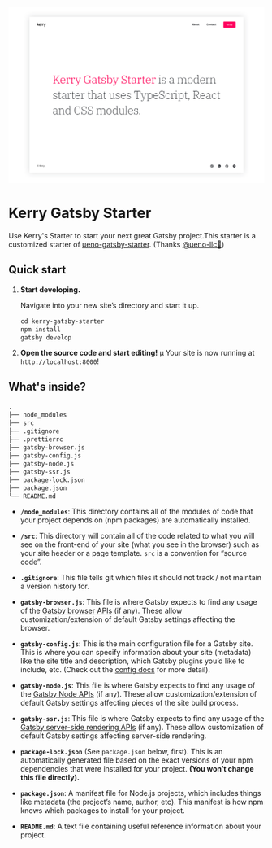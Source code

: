 ![hero](src/assets/images/hero.png)

# Kerry Gatsby Starter

Use Kerry's Starter to start your next great Gatsby project.This starter is a customized starter of [ueno-gatsby-starter](https://github.com/ueno-llc/ueno-gatsby-starter). (Thanks [@ueno-llc🙏](https://github.com/ueno-llc/))

## Quick start

1.  **Start developing.**

    Navigate into your new site’s directory and start it up.

    ```shell
    cd kerry-gatsby-starter
    npm install
    gatsby develop
    ```

1.  **Open the source code and start editing!**
    µ
    Your site is now running at `http://localhost:8000`!

## What's inside?

    .
    ├── node_modules
    ├── src
    ├── .gitignore
    ├── .prettierrc
    ├── gatsby-browser.js
    ├── gatsby-config.js
    ├── gatsby-node.js
    ├── gatsby-ssr.js
    ├── package-lock.json
    ├── package.json
    └── README.md

- **`/node_modules`**: This directory contains all of the modules of code that your project depends on (npm packages) are automatically installed.

- **`/src`**: This directory will contain all of the code related to what you will see on the front-end of your site (what you see in the browser) such as your site header or a page template. `src` is a convention for “source code”.

- **`.gitignore`**: This file tells git which files it should not track / not maintain a version history for.

- **`gatsby-browser.js`**: This file is where Gatsby expects to find any usage of the [Gatsby browser APIs](https://www.gatsbyjs.org/docs/browser-apis/) (if any). These allow customization/extension of default Gatsby settings affecting the browser.

- **`gatsby-config.js`**: This is the main configuration file for a Gatsby site. This is where you can specify information about your site (metadata) like the site title and description, which Gatsby plugins you’d like to include, etc. (Check out the [config docs](https://www.gatsbyjs.org/docs/gatsby-config/) for more detail).

- **`gatsby-node.js`**: This file is where Gatsby expects to find any usage of the [Gatsby Node APIs](https://www.gatsbyjs.org/docs/node-apis/) (if any). These allow customization/extension of default Gatsby settings affecting pieces of the site build process.

- **`gatsby-ssr.js`**: This file is where Gatsby expects to find any usage of the [Gatsby server-side rendering APIs](https://www.gatsbyjs.org/docs/ssr-apis/) (if any). These allow customization of default Gatsby settings affecting server-side rendering.

- **`package-lock.json`** (See `package.json` below, first). This is an automatically generated file based on the exact versions of your npm dependencies that were installed for your project. **(You won’t change this file directly).**

- **`package.json`**: A manifest file for Node.js projects, which includes things like metadata (the project’s name, author, etc). This manifest is how npm knows which packages to install for your project.

- **`README.md`**: A text file containing useful reference information about your project.
